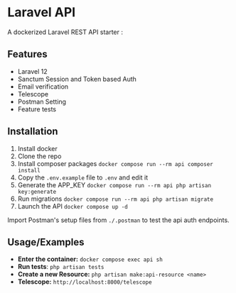 # Laravel API

A dockerized Laravel REST API starter :

## Features

- Laravel 12
- Sanctum Session and Token based Auth
- Email verification
- Telescope
- Postman Setting
- Feature tests

## Installation

1. Install docker
2. Clone the repo
3. Install composer packages `docker compose run --rm api composer install`
4. Copy the `.env.example` file to `.env` and edit it
5. Generate the APP_KEY `docker compose run --rm api php artisan key:generate`
6. Run migrations `docker compose run --rm api php artisan migrate`
7. Launch the API `docker compose up -d`

Import Postman's setup files from `./.postman` to test the api auth endpoints.

## Usage/Examples

- **Enter the container:** `docker compose exec api sh`
- **Run tests**: `php artisan tests`
- **Create a new Resource:** `php artisan make:api-resource <name>`
- **Telescope:** `http://localhost:8000/telescope`
